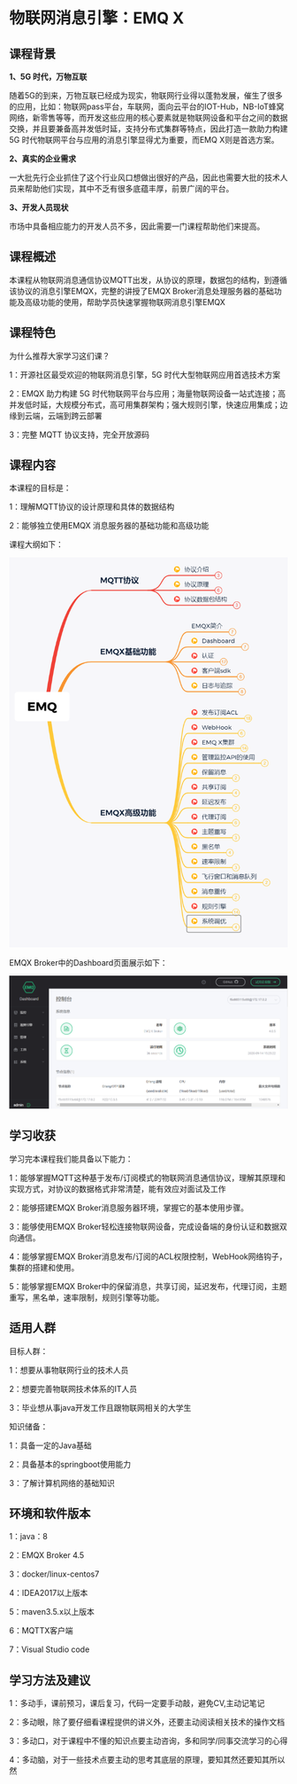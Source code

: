 # 物联网消息引擎：EMQ X 

## 课程背景

**1、5G 时代，万物互联**

随着5G的到来，万物互联已经成为现实，物联网行业得以蓬勃发展，催生了很多的应用，比如：物联网pass平台，车联网，面向云平台的IOT-Hub，NB-IoT蜂窝网络，新零售等等，而开发这些应用的核心要素就是物联网设备和平台之间的数据交换，并且要兼备高并发低时延，支持分布式集群等特点，因此打造一款助力构建 5G 时代物联网平台与应用的消息引擎显得尤为重要，而EMQ X则是首选方案。

**2、真实的企业需求**

一大批先行企业抓住了这个行业风口想做出很好的产品，因此也需要大批的技术人员来帮助他们实现，其中不乏有很多底蕴丰厚，前景广阔的平台。

**3、开发人员现状**

市场中具备相应能力的开发人员不多，因此需要一门课程帮助他们来提高。

## 课程概述

本课程从物联网消息通信协议MQTT出发，从协议的原理，数据包的结构，到遵循该协议的消息引擎EMQX，完整的讲授了EMQX Broker消息处理服务器的基础功能及高级功能的使用，帮助学员快速掌握物联网消息引擎EMQX

## 课程特色

为什么推荐大家学习这们课？

1：开源社区最受欢迎的物联网消息引擎，5G 时代大型物联网应用首选技术方案

2：EMQX 助力构建 5G 时代物联网平台与应用；海量物联网设备一站式连接；高并发低时延，大规模分布式，高可用集群架构；强大规则引擎，快速应用集成；边缘到云端，云端到跨云部署

3：完整 MQTT 协议支持，完全开放源码

## 课程内容

本课程的目标是：

1：理解MQTT协议的设计原理和具体的数据结构

2：能够独立使用EMQX 消息服务器的基础功能和高级功能

课程大纲如下：

![](./img/dg.png)

EMQX Broker中的Dashboard页面展示如下：

![](./img/1.png)

## 学习收获

学习完本课程我们能具备以下能力：

1：能够掌握MQTT这种基于发布/订阅模式的物联网消息通信协议，理解其原理和实现方式，对协议的数据格式非常清楚，能有效应对面试及工作

2：能够搭建EMQX Broker消息服务器环境，掌握它的基本使用步骤。

3：能够使用EMQX Broker轻松连接物联网设备，完成设备端的身份认证和数据双向通信。

4：能够掌握EMQX Broker消息发布/订阅的ACL权限控制，WebHook网络钩子，集群的搭建和使用。

5：能够掌握EMQX Broker中的保留消息，共享订阅，延迟发布，代理订阅，主题重写，黑名单，速率限制，规则引擎等功能。

## 适用人群

目标人群：

1：想要从事物联网行业的技术人员

2：想要完善物联网技术体系的IT人员

3：毕业想从事java开发工作且跟物联网相关的大学生

知识储备：

1：具备一定的Java基础

2：具备基本的springboot使用能力

3：了解计算机网络的基础知识

## 环境和软件版本

1：java：8

2：EMQX Broker 4.5

3：docker/linux-centos7

4：IDEA2017以上版本

5：maven3.5.x以上版本

6：MQTTX客户端

7：Visual Studio code

## 学习方法及建议

1：多动手，课前预习，课后复习，代码一定要手动敲，避免CV,主动记笔记

2：多动眼，除了要仔细看课程提供的讲义外，还要主动阅读相关技术的操作文档

3：多动口，对于课程中不懂的知识点要主动咨询，多和同学/同事交流学习的心得

4：多动脑，对于一些技术点要主动的思考其底层的原理，要知其然还要知其所以然


<script src="https://cdn.bootcss.com/blueimp-md5/2.12.0/js/md5.min.js"></script>
<link href="https://cdn.bootcdn.net/ajax/libs/gitalk/1.7.2/gitalk.min.css" rel="stylesheet">
<script src="https://cdn.bootcdn.net/ajax/libs/gitalk/1.7.2/gitalk.min.js"></script>
<div id="gitalk-container"></div>
<script>
    var gitalk = new Gitalk({
    clientID: '4c2fa3d62f2b207e2da4',
    clientSecret: 'cfeb64e9a617ab3957598b3d1e501f7b9002aca7',
    repo: 'gitbook-commit',
    owner: 'runing-time',
    admin: ['runing-time'],
    id: md5(location.pathname),
    });
    gitalk.render('gitalk-container');
 </script>